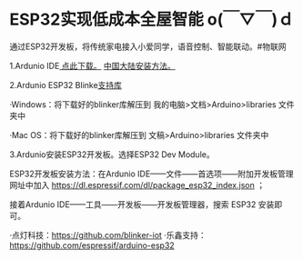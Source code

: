 # ESP32实现低成本全屋智能 o(￣▽￣)ｄ 
通过ESP32开发板，将传统家电接入小爱同学，语音控制、智能联动。#物联网

1.Ardunio IDE[ 点此下载。](https://www.arduino.cc/en/Main/Software) [ 中国大陆安装方法。](https://www.arduino.cn/thread-81194-1-1.html)

2.Ardunio ESP32 Blinke[支持库](https://github.com/blinker-iot/blinker-library/archive/master.zip)

·Windows：将下载好的blinker库解压到 我的电脑>文档>Arduino>libraries 文件夹中

·Mac OS：将下载好的blinker库解压到 文稿>Arduino>libraries 文件夹中


3.Ardunio安装ESP32开发板。选择ESP32 Dev Module。

ESP32开发板安装方法：在Ardunio IDE——文件——首选项——附加开发板管理网址中加入 https://dl.espressif.com/dl/package_esp32_index.json ；

接着Ardunio IDE——工具——开发板——开发板管理器，搜索 ESP32 安装即可。

·点灯科技：https://github.com/blinker-iot
·乐鑫支持：https://github.com/espressif/arduino-esp32
